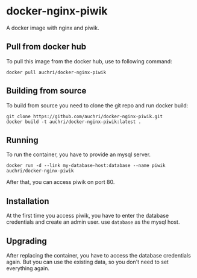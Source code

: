 # docker-nginx-piwik
A docker image with nginx and piwik.

## Pull from docker hub

To pull this image from the docker hub, use to following command:

`docker pull auchri/docker-nginx-piwik`

## Building from source

To build from source you need to clone the git repo and run docker build:

```
git clone https://github.com/auchri/docker-nginx-piwik.git
docker build -t auchri/docker-nginx-piwik:latest .
```

## Running

To run the container, you have to provide an mysql server.

`docker run -d --link my-database-host:database --name piwik auchri/docker-nginx-piwik`

After that, you can access piwik on port 80.

## Installation

At the first time you access piwik, you have to enter the database credentials and create an admin user.
use `database` as the mysql host.

## Upgrading

After replacing the container, you have to access the database credentials again. But you can use the existing data, so you don't need to set everything again.
